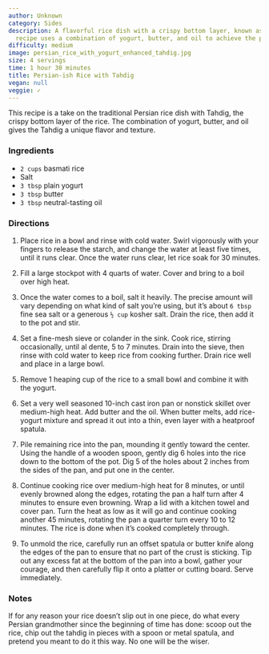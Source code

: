 ```yaml
---
author: Unknown
category: Sides
description: A flavorful rice dish with a crispy bottom layer, known as Tahdig. This
  recipe uses a combination of yogurt, butter, and oil to achieve the perfect crust.
difficulty: medium
image: persian_rice_with_yogurt_enhanced_tahdig.jpg
size: 4 servings
time: 1 hour 30 minutes
title: Persian-ish Rice with Tahdig
vegan: null
veggie: ✓
---
```

This recipe is a take on the traditional Persian rice dish with Tahdig, the crispy bottom layer of the rice. The combination of yogurt, butter, and oil gives the Tahdig a unique flavor and texture.

### Ingredients

* `2 cups` basmati rice
* Salt
* `3 tbsp` plain yogurt
* `3 tbsp` butter
* `3 tbsp` neutral-tasting oil

### Directions

1. Place rice in a bowl and rinse with cold water. Swirl vigorously with your fingers to release the starch, and change the water at least five times, until it runs clear. Once the water runs clear, let rice soak for 30 minutes.

2. Fill a large stockpot with 4 quarts of water. Cover and bring to a boil over high heat.

3. Once the water comes to a boil, salt it heavily. The precise amount will vary depending on what kind of salt you’re using, but it’s about `6 tbsp` fine sea salt or a generous `½ cup` kosher salt. Drain the rice, then add it to the pot and stir.

4. Set a fine-mesh sieve or colander in the sink. Cook rice, stirring occasionally, until al dente, 5 to 7 minutes. Drain into the sieve, then rinse with cold water to keep rice from cooking further. Drain rice well and place in a large bowl.

5. Remove 1 heaping cup of the rice to a small bowl and combine it with the yogurt.

6. Set a very well seasoned 10-inch cast iron pan or nonstick skillet over medium-high heat. Add butter and the oil. When butter melts, add rice-yogurt mixture and spread it out into a thin, even layer with a heatproof spatula.

7. Pile remaining rice into the pan, mounding it gently toward the center. Using the handle of a wooden spoon, gently dig 6 holes into the rice down to the bottom of the pot. Dig 5 of the holes about 2 inches from the sides of the pan, and put one in the center.

8. Continue cooking rice over medium-high heat for 8 minutes, or until evenly browned along the edges, rotating the pan a half turn after 4 minutes to ensure even browning. Wrap a lid with a kitchen towel and cover pan. Turn the heat as low as it will go and continue cooking another 45 minutes, rotating the pan a quarter turn every 10 to 12 minutes. The rice is done when it’s cooked completely through.

9. To unmold the rice, carefully run an offset spatula or butter knife along the edges of the pan to ensure that no part of the crust is sticking. Tip out any excess fat at the bottom of the pan into a bowl, gather your courage, and then carefully flip it onto a platter or cutting board. Serve immediately.

### Notes

If for any reason your rice doesn’t slip out in one piece, do what every Persian grandmother since the beginning of time has done: scoop out the rice, chip out the tahdig in pieces with a spoon or metal spatula, and pretend you meant to do it this way. No one will be the wiser.